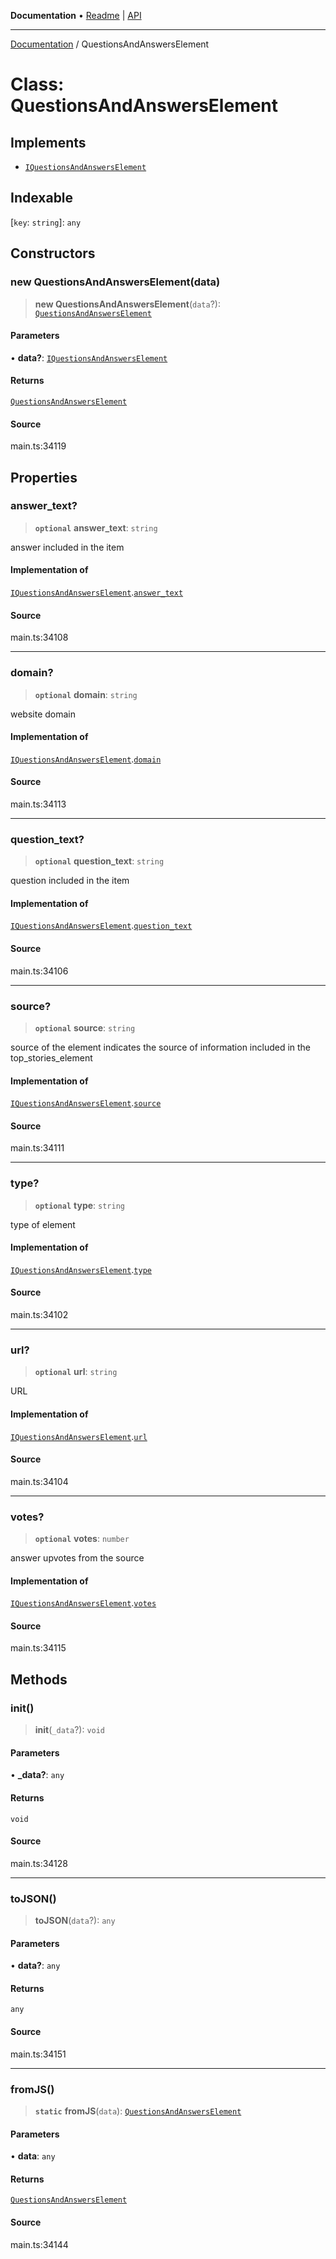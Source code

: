 **Documentation** • [Readme](../README.md) \| [API](../globals.md)

***

[Documentation](../README.md) / QuestionsAndAnswersElement

# Class: QuestionsAndAnswersElement

## Implements

- [`IQuestionsAndAnswersElement`](../interfaces/IQuestionsAndAnswersElement.md)

## Indexable

 \[`key`: `string`\]: `any`

## Constructors

### new QuestionsAndAnswersElement(data)

> **new QuestionsAndAnswersElement**(`data`?): [`QuestionsAndAnswersElement`](QuestionsAndAnswersElement.md)

#### Parameters

• **data?**: [`IQuestionsAndAnswersElement`](../interfaces/IQuestionsAndAnswersElement.md)

#### Returns

[`QuestionsAndAnswersElement`](QuestionsAndAnswersElement.md)

#### Source

main.ts:34119

## Properties

### answer\_text?

> **`optional`** **answer\_text**: `string`

answer included in the item

#### Implementation of

[`IQuestionsAndAnswersElement`](../interfaces/IQuestionsAndAnswersElement.md).[`answer_text`](../interfaces/IQuestionsAndAnswersElement.md#answer_text)

#### Source

main.ts:34108

***

### domain?

> **`optional`** **domain**: `string`

website domain

#### Implementation of

[`IQuestionsAndAnswersElement`](../interfaces/IQuestionsAndAnswersElement.md).[`domain`](../interfaces/IQuestionsAndAnswersElement.md#domain)

#### Source

main.ts:34113

***

### question\_text?

> **`optional`** **question\_text**: `string`

question included in the item

#### Implementation of

[`IQuestionsAndAnswersElement`](../interfaces/IQuestionsAndAnswersElement.md).[`question_text`](../interfaces/IQuestionsAndAnswersElement.md#question_text)

#### Source

main.ts:34106

***

### source?

> **`optional`** **source**: `string`

source of the element
indicates the source of information included in the top_stories_element

#### Implementation of

[`IQuestionsAndAnswersElement`](../interfaces/IQuestionsAndAnswersElement.md).[`source`](../interfaces/IQuestionsAndAnswersElement.md#source)

#### Source

main.ts:34111

***

### type?

> **`optional`** **type**: `string`

type of element

#### Implementation of

[`IQuestionsAndAnswersElement`](../interfaces/IQuestionsAndAnswersElement.md).[`type`](../interfaces/IQuestionsAndAnswersElement.md#type)

#### Source

main.ts:34102

***

### url?

> **`optional`** **url**: `string`

URL

#### Implementation of

[`IQuestionsAndAnswersElement`](../interfaces/IQuestionsAndAnswersElement.md).[`url`](../interfaces/IQuestionsAndAnswersElement.md#url)

#### Source

main.ts:34104

***

### votes?

> **`optional`** **votes**: `number`

answer upvotes from the source

#### Implementation of

[`IQuestionsAndAnswersElement`](../interfaces/IQuestionsAndAnswersElement.md).[`votes`](../interfaces/IQuestionsAndAnswersElement.md#votes)

#### Source

main.ts:34115

## Methods

### init()

> **init**(`_data`?): `void`

#### Parameters

• **\_data?**: `any`

#### Returns

`void`

#### Source

main.ts:34128

***

### toJSON()

> **toJSON**(`data`?): `any`

#### Parameters

• **data?**: `any`

#### Returns

`any`

#### Source

main.ts:34151

***

### fromJS()

> **`static`** **fromJS**(`data`): [`QuestionsAndAnswersElement`](QuestionsAndAnswersElement.md)

#### Parameters

• **data**: `any`

#### Returns

[`QuestionsAndAnswersElement`](QuestionsAndAnswersElement.md)

#### Source

main.ts:34144
